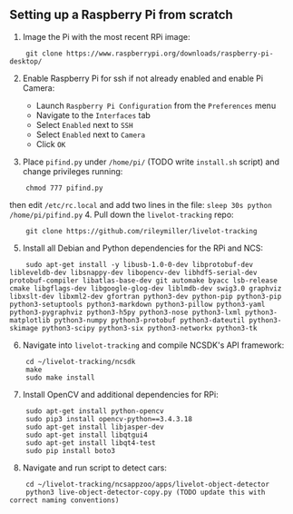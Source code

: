 ## Setting up a Raspberry Pi from scratch

1. Image the Pi with the most recent RPi image: 
``` 
    git clone https://www.raspberrypi.org/downloads/raspberry-pi-desktop/
```
2. Enable Raspberry Pi for ssh if not already enabled and enable Pi Camera:
    - Launch `Raspberry Pi Configuration` from the `Preferences` menu
    - Navigate to the `Interfaces` tab
    - Select `Enabled` next to `SSH`
    - Select `Enabled` next to `Camera`
    - Click `OK`

3. Place `pifind.py` under `/home/pi/` (TODO write `install.sh` script) and change privileges running:
```
    chmod 777 pifind.py
``` 
then edit `/etc/rc.local` and add two lines in the file:
    ```
        sleep 30s
        python /home/pi/pifind.py
    ```
4. Pull down the `livelot-tracking` repo: 
```
    git clone https://github.com/rileymiller/livelot-tracking
```
5. Install all Debian and Python dependencies for the RPi and NCS:
```
    sudo apt-get install -y libusb-1.0-0-dev libprotobuf-dev libleveldb-dev libsnappy-dev libopencv-dev libhdf5-serial-dev protobuf-compiler libatlas-base-dev git automake byacc lsb-release cmake libgflags-dev libgoogle-glog-dev liblmdb-dev swig3.0 graphviz libxslt-dev libxml2-dev gfortran python3-dev python-pip python3-pip python3-setuptools python3-markdown python3-pillow python3-yaml python3-pygraphviz python3-h5py python3-nose python3-lxml python3-matplotlib python3-numpy python3-protobuf python3-dateutil python3-skimage python3-scipy python3-six python3-networkx python3-tk
```
6. Navigate into `livelot-tracking` and compile NCSDK's API framework:
```
    cd ~/livelot-tracking/ncsdk
    make
    sudo make install
```
7. Install OpenCV and additional dependencies for RPi:
```
    sudo apt-get install python-opencv
    sudo pip3 install opencv-python==3.4.3.18
    sudo apt-get install libjasper-dev
    sudo apt-get install libqtgui4
    sudo apt-get install libqt4-test
    sudo pip install boto3
```
8. Navigate and run script to detect cars:
```
    cd ~/livelot-tracking/ncsappzoo/apps/livelot-object-detector
    python3 live-object-detector-copy.py (TODO update this with correct naming conventions)
```
